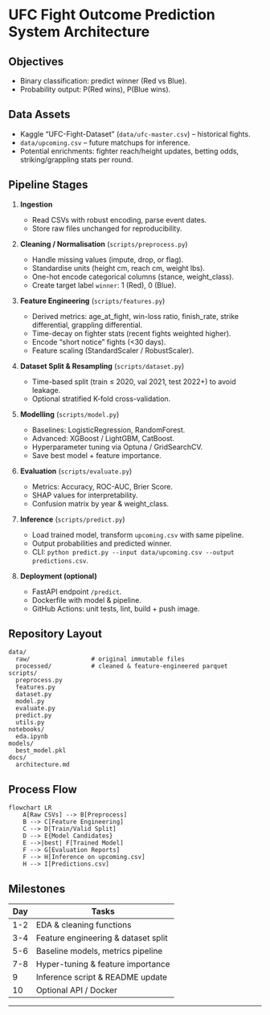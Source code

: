 # UFC Fight Outcome Prediction System Architecture

## Objectives
- Binary classification: predict winner (Red vs Blue).
- Probability output: P(Red wins), P(Blue wins).

## Data Assets
- Kaggle “UFC-Fight-Dataset” (`data/ufc-master.csv`) – historical fights.
- `data/upcoming.csv` – future matchups for inference.
- Potential enrichments: fighter reach/height updates, betting odds, striking/grappling stats per round.

## Pipeline Stages
1. **Ingestion**
   - Read CSVs with robust encoding, parse event dates.
   - Store raw files unchanged for reproducibility.

2. **Cleaning / Normalisation** (`scripts/preprocess.py`)
   - Handle missing values (impute, drop, or flag).
   - Standardise units (height cm, reach cm, weight lbs).
   - One-hot encode categorical columns (stance, weight_class).
   - Create target label `winner`: 1 (Red), 0 (Blue).

3. **Feature Engineering** (`scripts/features.py`)
   - Derived metrics: age_at_fight, win-loss ratio, finish_rate, strike differential, grappling differential.
   - Time-decay on fighter stats (recent fights weighted higher).
   - Encode “short notice” fights (<30 days).
   - Feature scaling (StandardScaler / RobustScaler).

4. **Dataset Split & Resampling** (`scripts/dataset.py`)
   - Time-based split (train ≤ 2020, val 2021, test 2022+) to avoid leakage.
   - Optional stratified K-fold cross-validation.

5. **Modelling** (`scripts/model.py`)
   - Baselines: LogisticRegression, RandomForest.
   - Advanced: XGBoost / LightGBM, CatBoost.
   - Hyperparameter tuning via Optuna / GridSearchCV.
   - Save best model + feature importance.

6. **Evaluation** (`scripts/evaluate.py`)
   - Metrics: Accuracy, ROC-AUC, Brier Score.
   - SHAP values for interpretability.
   - Confusion matrix by year & weight_class.

7. **Inference** (`scripts/predict.py`)
   - Load trained model, transform `upcoming.csv` with same pipeline.
   - Output probabilities and predicted winner.
   - CLI: `python predict.py --input data/upcoming.csv --output predictions.csv`.

8. **Deployment (optional)**
   - FastAPI endpoint `/predict`.
   - Dockerfile with model & pipeline.
   - GitHub Actions: unit tests, lint, build + push image.

## Repository Layout
```text
data/
  raw/                 # original immutable files
  processed/           # cleaned & feature-engineered parquet
scripts/
  preprocess.py
  features.py
  dataset.py
  model.py
  evaluate.py
  predict.py
  utils.py
notebooks/
  eda.ipynb
models/
  best_model.pkl
docs/
  architecture.md
```

## Process Flow
```mermaid
flowchart LR
    A[Raw CSVs] --> B[Preprocess]
    B --> C[Feature Engineering]
    C --> D[Train/Valid Split]
    D --> E{Model Candidates}
    E -->|best| F[Trained Model]
    F --> G[Evaluation Reports]
    F --> H[Inference on upcoming.csv]
    H --> I[Predictions.csv]
```

## Milestones
| Day | Tasks |
|----|-------|
| 1-2 | EDA & cleaning functions |
| 3-4 | Feature engineering & dataset split |
| 5-6 | Baseline models, metrics pipeline |
| 7-8 | Hyper-tuning & feature importance |
| 9 | Inference script & README update |
| 10 | Optional API / Docker |

---
